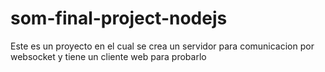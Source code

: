 som-final-project-nodejs
========================

Este es un proyecto en el cual se crea un servidor para comunicacion por websocket y tiene un cliente web para probarlo
